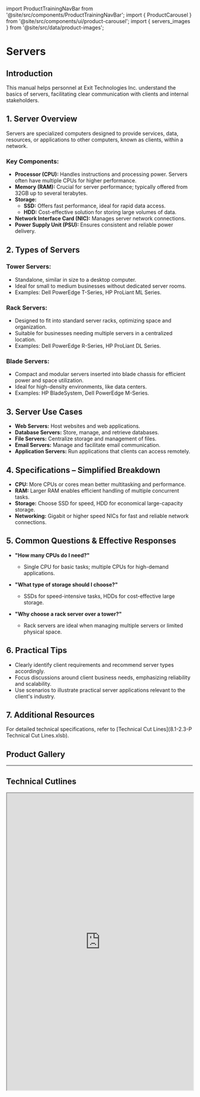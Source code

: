 import ProductTrainingNavBar from '@site/src/components/ProductTrainingNavBar';
import { ProductCarousel } from '@site/src/components/ui/product-carousel';
import { servers_images } from '@site/src/data/product-images';

<ProductTrainingNavBar />

# Servers

## Introduction
This manual helps personnel at Exit Technologies Inc. understand the basics of servers, facilitating clear communication with clients and internal stakeholders.

## 1. Server Overview
Servers are specialized computers designed to provide services, data, resources, or applications to other computers, known as clients, within a network.

### Key Components:
- **Processor (CPU):** Handles instructions and processing power. Servers often have multiple CPUs for higher performance.
- **Memory (RAM):** Crucial for server performance; typically offered from 32GB up to several terabytes.
- **Storage:**
  - **SSD:** Offers fast performance, ideal for rapid data access.
  - **HDD:** Cost-effective solution for storing large volumes of data.
- **Network Interface Card (NIC):** Manages server network connections.
- **Power Supply Unit (PSU):** Ensures consistent and reliable power delivery.

## 2. Types of Servers
### Tower Servers:
- Standalone, similar in size to a desktop computer.
- Ideal for small to medium businesses without dedicated server rooms.
- Examples: Dell PowerEdge T-Series, HP ProLiant ML Series.

### Rack Servers:
- Designed to fit into standard server racks, optimizing space and organization.
- Suitable for businesses needing multiple servers in a centralized location.
- Examples: Dell PowerEdge R-Series, HP ProLiant DL Series.

### Blade Servers:
- Compact and modular servers inserted into blade chassis for efficient power and space utilization.
- Ideal for high-density environments, like data centers.
- Examples: HP BladeSystem, Dell PowerEdge M-Series.

## 3. Server Use Cases
- **Web Servers:** Host websites and web applications.
- **Database Servers:** Store, manage, and retrieve databases.
- **File Servers:** Centralize storage and management of files.
- **Email Servers:** Manage and facilitate email communication.
- **Application Servers:** Run applications that clients can access remotely.

## 4. Specifications – Simplified Breakdown
- **CPU:** More CPUs or cores mean better multitasking and performance.
- **RAM:** Larger RAM enables efficient handling of multiple concurrent tasks.
- **Storage:** Choose SSD for speed, HDD for economical large-capacity storage.
- **Networking:** Gigabit or higher speed NICs for fast and reliable network connections.

## 5. Common Questions & Effective Responses
- **"How many CPUs do I need?"**
  - Single CPU for basic tasks; multiple CPUs for high-demand applications.

- **"What type of storage should I choose?"**
  - SSDs for speed-intensive tasks, HDDs for cost-effective large storage.

- **"Why choose a rack server over a tower?"**
  - Rack servers are ideal when managing multiple servers or limited physical space.

## 6. Practical Tips
- Clearly identify client requirements and recommend server types accordingly.
- Focus discussions around client business needs, emphasizing reliability and scalability.
- Use scenarios to illustrate practical server applications relevant to the client's industry.

## 7. Additional Resources
For detailed technical specifications, refer to [Technical Cut Lines](8.1-2.3-P Technical Cut Lines.xlsb).

## Product Gallery

<ProductCarousel 
  images={servers_images}
  title="Servers Gallery"
/>

---


## Technical Cutlines

<iframe
  src="https://docs.google.com/spreadsheets/d/e/2PACX-1vRBKY_e6e1XBdjLn4WTFw5W5o5j8lyFAAsApDK6FXAvNri0Wh5QAVNY3hFJZTjNdg/pubhtml?widget=true&headers=false&gid=816388005&single=true"
  width="100%"
  height="800"
  style={{ border: 'none', borderRadius: '8px' }}
  title="Technical Cutlines"
  allowfullscreen
></iframe>

